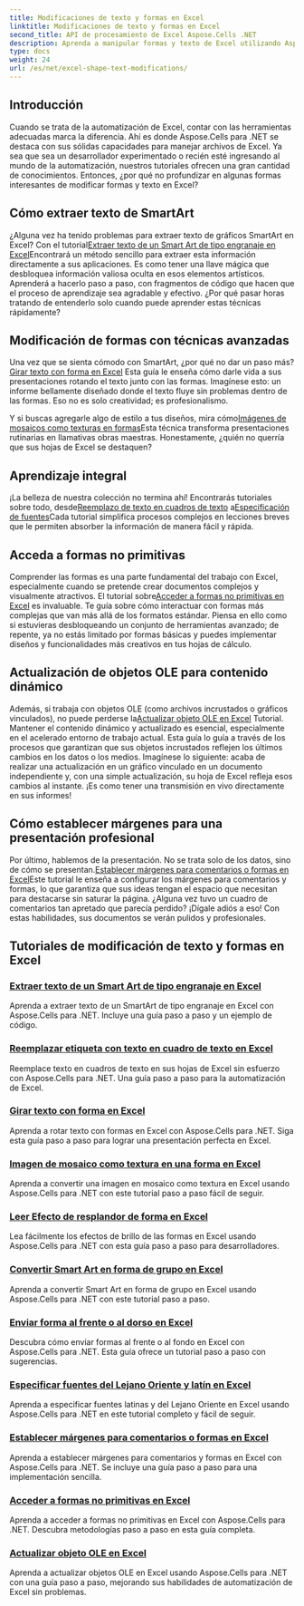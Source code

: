 ```yaml
---
title: Modificaciones de texto y formas en Excel
linktitle: Modificaciones de texto y formas en Excel
second_title: API de procesamiento de Excel Aspose.Cells .NET
description: Aprenda a manipular formas y texto de Excel utilizando Aspose.Cells para .NET con tutoriales fáciles de seguir y ejemplos de código prácticos.
type: docs
weight: 24
url: /es/net/excel-shape-text-modifications/
---
```

## Introducción

Cuando se trata de la automatización de Excel, contar con las herramientas adecuadas marca la diferencia. Ahí es donde Aspose.Cells para .NET se destaca con sus sólidas capacidades para manejar archivos de Excel. Ya sea que sea un desarrollador experimentado o recién esté ingresando al mundo de la automatización, nuestros tutoriales ofrecen una gran cantidad de conocimientos. Entonces, ¿por qué no profundizar en algunas formas interesantes de modificar formas y texto en Excel? 

## Cómo extraer texto de SmartArt

 ¿Alguna vez ha tenido problemas para extraer texto de gráficos SmartArt en Excel? Con el tutorial[Extraer texto de un Smart Art de tipo engranaje en Excel](./extract-text-gear-smart-art-excel/)Encontrará un método sencillo para extraer esta información directamente a sus aplicaciones. Es como tener una llave mágica que desbloquea información valiosa oculta en esos elementos artísticos. Aprenderá a hacerlo paso a paso, con fragmentos de código que hacen que el proceso de aprendizaje sea agradable y efectivo. ¿Por qué pasar horas tratando de entenderlo solo cuando puede aprender estas técnicas rápidamente? 

## Modificación de formas con técnicas avanzadas

 Una vez que se sienta cómodo con SmartArt, ¿por qué no dar un paso más?[Girar texto con forma en Excel](./rotate-text-shape-excel/) Esta guía le enseña cómo darle vida a sus presentaciones rotando el texto junto con las formas. Imagínese esto: un informe bellamente diseñado donde el texto fluye sin problemas dentro de las formas. Eso no es solo creatividad; es profesionalismo.

 Y si buscas agregarle algo de estilo a tus diseños, mira cómo[Imágenes de mosaicos como texturas en formas](./tile-picture-texture-shape-excel/)Esta técnica transforma presentaciones rutinarias en llamativas obras maestras. Honestamente, ¿quién no querría que sus hojas de Excel se destaquen?

## Aprendizaje integral

 ¡La belleza de nuestra colección no termina ahí! Encontrarás tutoriales sobre todo, desde[Reemplazo de texto en cuadros de texto](./replace-tag-text-textbox-excel/) a[Especificación de fuentes](./specify-far-east-latin-font-excel/)Cada tutorial simplifica procesos complejos en lecciones breves que le permiten absorber la información de manera fácil y rápida.

## Acceda a formas no primitivas

 Comprender las formas es una parte fundamental del trabajo con Excel, especialmente cuando se pretende crear documentos complejos y visualmente atractivos. El tutorial sobre[Acceder a formas no primitivas en Excel](./access-non-primitive-shape-excel/) es invaluable. Te guía sobre cómo interactuar con formas más complejas que van más allá de los formatos estándar. Piensa en ello como si estuvieras desbloqueando un conjunto de herramientas avanzado; de repente, ya no estás limitado por formas básicas y puedes implementar diseños y funcionalidades más creativos en tus hojas de cálculo.

## Actualización de objetos OLE para contenido dinámico

 Además, si trabaja con objetos OLE (como archivos incrustados o gráficos vinculados), no puede perderse la[Actualizar objeto OLE en Excel](./refresh-ole-object-excel/) Tutorial. Mantener el contenido dinámico y actualizado es esencial, especialmente en el acelerado entorno de trabajo actual. Esta guía lo guía a través de los procesos que garantizan que sus objetos incrustados reflejen los últimos cambios en los datos o los medios. Imagínese lo siguiente: acaba de realizar una actualización en un gráfico vinculado en un documento independiente y, con una simple actualización, su hoja de Excel refleja esos cambios al instante. ¡Es como tener una transmisión en vivo directamente en sus informes!

## Cómo establecer márgenes para una presentación profesional

 Por último, hablemos de la presentación. No se trata solo de los datos, sino de cómo se presentan.[Establecer márgenes para comentarios o formas en Excel](./set-margins-comment-shape-excel/)Este tutorial le enseña a configurar los márgenes para comentarios y formas, lo que garantiza que sus ideas tengan el espacio que necesitan para destacarse sin saturar la página. ¿Alguna vez tuvo un cuadro de comentarios tan apretado que parecía perdido? ¡Dígale adiós a eso! Con estas habilidades, sus documentos se verán pulidos y profesionales.

## Tutoriales de modificación de texto y formas en Excel
### [Extraer texto de un Smart Art de tipo engranaje en Excel](./extract-text-gear-smart-art-excel/)
Aprenda a extraer texto de un SmartArt de tipo engranaje en Excel con Aspose.Cells para .NET. Incluye una guía paso a paso y un ejemplo de código.
### [Reemplazar etiqueta con texto en cuadro de texto en Excel](./replace-tag-text-textbox-excel/)
Reemplace texto en cuadros de texto en sus hojas de Excel sin esfuerzo con Aspose.Cells para .NET. Una guía paso a paso para la automatización de Excel.
### [Girar texto con forma en Excel](./rotate-text-shape-excel/)
Aprenda a rotar texto con formas en Excel con Aspose.Cells para .NET. Siga esta guía paso a paso para lograr una presentación perfecta en Excel.
### [Imagen de mosaico como textura en una forma en Excel](./tile-picture-texture-shape-excel/)
Aprenda a convertir una imagen en mosaico como textura en Excel usando Aspose.Cells para .NET con este tutorial paso a paso fácil de seguir.
### [Leer Efecto de resplandor de forma en Excel](./read-glow-effect-shape-excel/)
Lea fácilmente los efectos de brillo de las formas en Excel usando Aspose.Cells para .NET con esta guía paso a paso para desarrolladores.
### [Convertir Smart Art en forma de grupo en Excel](./convert-smart-art-group-shape-excel/)
Aprenda a convertir Smart Art en forma de grupo en Excel usando Aspose.Cells para .NET con este tutorial paso a paso.
### [Enviar forma al frente o al dorso en Excel](./send-shape-front-back-excel/)
Descubra cómo enviar formas al frente o al fondo en Excel con Aspose.Cells para .NET. Esta guía ofrece un tutorial paso a paso con sugerencias.
### [Especificar fuentes del Lejano Oriente y latín en Excel](./specify-far-east-latin-font-excel/)
Aprenda a especificar fuentes latinas y del Lejano Oriente en Excel usando Aspose.Cells para .NET en este tutorial completo y fácil de seguir.
### [Establecer márgenes para comentarios o formas en Excel](./set-margins-comment-shape-excel/)
Aprenda a establecer márgenes para comentarios y formas en Excel con Aspose.Cells para .NET. Se incluye una guía paso a paso para una implementación sencilla.
### [Acceder a formas no primitivas en Excel](./access-non-primitive-shape-excel/)
Aprenda a acceder a formas no primitivas en Excel con Aspose.Cells para .NET. Descubra metodologías paso a paso en esta guía completa.
### [Actualizar objeto OLE en Excel](./refresh-ole-object-excel/)
Aprenda a actualizar objetos OLE en Excel usando Aspose.Cells para .NET con una guía paso a paso, mejorando sus habilidades de automatización de Excel sin problemas.